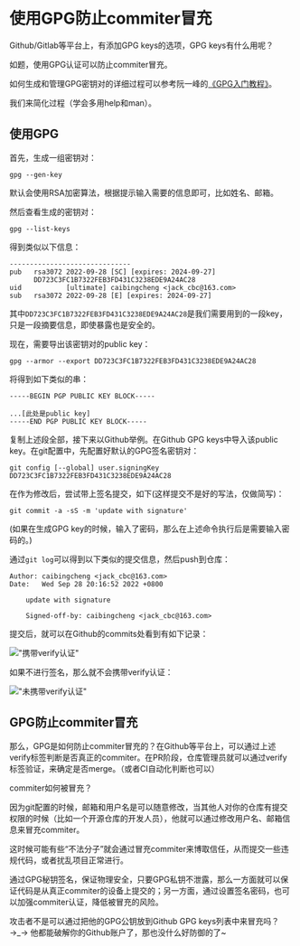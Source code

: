 # 使用GPG防止commiter冒充


Github/Gitlab等平台上，有添加GPG keys的选项，GPG keys有什么用呢？

如题，使用GPG认证可以防止commiter冒充。

<!--more-->

如何生成和管理GPG密钥对的详细过程可以参考阮一峰的[《GPG入门教程》](http://ruanyifeng.com/blog/2013/07/gpg.html)。

我们来简化过程（学会多用help和man）。

## 使用GPG

首先，生成一组密钥对：

```
gpg --gen-key
```

默认会使用RSA加密算法，根据提示输入需要的信息即可，比如姓名、邮箱。

然后查看生成的密钥对：

```
gpg --list-keys
```

得到类似以下信息：

```
------------------------------
pub   rsa3072 2022-09-28 [SC] [expires: 2024-09-27]
      DD723C3FC1B7322FEB3FD431C3238EDE9A24AC28
uid           [ultimate] caibingcheng <jack_cbc@163.com>
sub   rsa3072 2022-09-28 [E] [expires: 2024-09-27]
```

其中`DD723C3FC1B7322FEB3FD431C3238EDE9A24AC28`是我们需要用到的一段key，只是一段摘要信息，即使暴露也是安全的。

现在，需要导出该密钥对的public key：

```
gpg --armor --export DD723C3FC1B7322FEB3FD431C3238EDE9A24AC28
```

将得到如下类似的串：

```
-----BEGIN PGP PUBLIC KEY BLOCK-----

...[此处是public key]
-----END PGP PUBLIC KEY BLOCK-----
```

复制上述段全部，接下来以Github举例。在Github GPG keys中导入该public key。在git配置中，先配置好默认的GPG签名密钥对：

```
git config [--global] user.signingKey DD723C3FC1B7322FEB3FD431C3238EDE9A24AC28
```

在作为修改后，尝试带上签名提交，如下(这样提交不是好的写法，仅做简写)：

```
git commit -a -sS -m 'update with signature'
```

(如果在生成GPG key的时候，输入了密码，那么在上述命令执行后是需要输入密码的。)

通过`git log`可以得到以下类似的提交信息，然后push到仓库：

```
Author: caibingcheng <jack_cbc@163.com>
Date:   Wed Sep 28 20:16:52 2022 +0800

    update with signature

    Signed-off-by: caibingcheng <jack_cbc@163.com>
```

提交后，就可以在Github的commits处看到有如下记录：

!["携带verify认证"](https://bu.dusays.com/2022/09/28/63343c38bfe62.png "携带verify认证")

如果不进行签名，那么就不会携带verify认证：

!["未携带verify认证"](https://bu.dusays.com/2022/09/28/63343d4085a2a.png "未携带verify认证")

## GPG防止commiter冒充

那么，GPG是如何防止commiter冒充的？在Github等平台上，可以通过上述verify标签判断是否真正的commiter。在PR阶段，仓库管理员就可以通过verify标签验证，来确定是否merge。（或者CI自动化判断也可以）

commiter如何被冒充？

因为git配置的时候，邮箱和用户名是可以随意修改，当其他人对你的仓库有提交权限的时候（比如一个开源仓库的开发人员），他就可以通过修改用户名、邮箱信息来冒充commiter。

这时候可能有些“不法分子”就会通过冒充commiter来博取信任，从而提交一些违规代码，或者扰乱项目正常进行。

通过GPG秘钥签名，保证物理安全，只要GPG私钥不泄露，那么一方面就可以保证代码是从真正commiter的设备上提交的；另一方面，通过设置签名密码，也可以加强commiter认证，降低被冒充的风险。

攻击者不是可以通过把他的GPG公钥放到Github GPG keys列表中来冒充吗？ →_→ 他都能破解你的Github账户了，那也没什么好防御的了~
